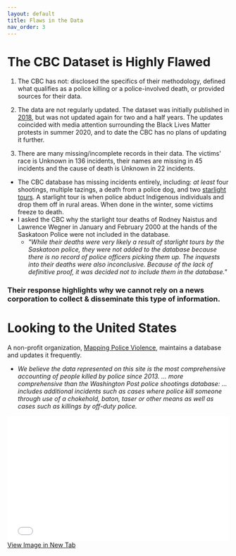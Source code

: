 ```yaml
---
layout: default
title: Flaws in the Data
nav_order: 3
---
```


# The CBC Dataset is Highly Flawed

1) The CBC has not: disclosed the specifics of their methodology, defined what qualifies as a police killing or a police-involved death, or provided sources for their data.

2) The data are not regularly updated.  The dataset was initially published in [2018](https://newsinteractives.cbc.ca/longform-custom/deadly-force), but was not updated again for two and a half years. The updates coincided with media attention surrounding the Black Lives Matter protests in summer 2020, and to date the CBC has no plans of updating it further.

3) There are many missing/incomplete records in their data.  The victims' race is Unknown in 136 incidents, their names are missing in 45 incidents and the cause of death is Unknown in 22 incidents.

* The CBC database has missing incidents entirely, including: *at least* four shootings, multiple tazings, a death from a police dog, and two [starlight tours](https://www.canadaland.com/podcast/the-police-4-starlight-tours/).  A starlight tour is when police abduct Indigenous individuals and drop them off in rural areas.  When done in the winter, some victims  freeze to death.
* I asked the CBC why the starlight tour deaths of Rodney Naistus and Lawrence Wegner in January and February 2000 at the hands of the Saskatoon Police were not included in the database.
	* *"While their deaths were very likely a result of starlight tours by the Saskatoon police, they were not added to the database because there is no record of police officers picking them up. The inquests into their deaths were also inconclusive. Because of the lack of definitive proof, it was decided not to include them in the database."*


### Their response highlights why we cannot rely on a news corporation to collect & disseminate this type of information.

# Looking to the United States
A non-profit organization, [Mapping Police Violence](https://mappingpoliceviolence.org/), maintains a database and updates it frequently.
* *We believe the data represented on this site is the most comprehensive accounting of people killed by police since 2013. ... more comprehensive than the Washington Post police shootings database: ... includes additional incidents such as cases where police kill someone through use of a chokehold, baton, taser or other means as well as cases such as killings by off-duty police.*

<div style="overflow: hidden;
  padding-top: 56.25%;
  position: relative">
  <iframe src="mappingpoliceviolence.png" title="Processes" scrolling="no" frameborder="0"
    style="border: 0;
   height: 100%;
   left: 0;
   position: absolute;
   top: 0;
   width: 100%;">
   <p>Your browser does not support iframes.</p>
 </iframe>
</div>
<a href="mappingpoliceviolence.png" target="_blank">View Image in New Tab</a>

